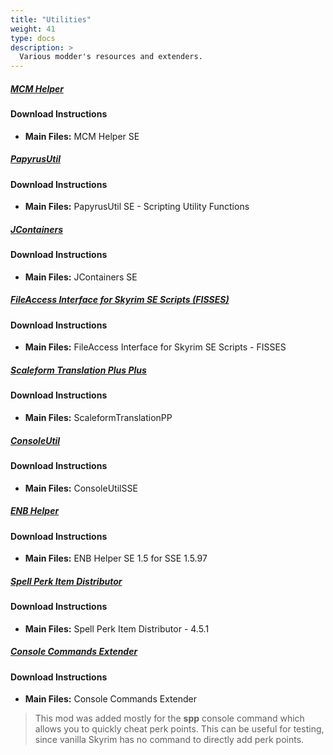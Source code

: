 ```yaml
---
title: "Utilities"
weight: 41
type: docs
description: >
  Various modder's resources and extenders.
---
```


##### [MCM Helper](https://www.nexusmods.com/skyrimspecialedition/mods/53000?tab=files)

#### Download Instructions

- **Main Files:** MCM Helper SE

##### [PapyrusUtil](https://www.nexusmods.com/skyrimspecialedition/mods/13048?tab=files)

#### Download Instructions

* **Main Files:** PapyrusUtil SE - Scripting Utility Functions

##### [JContainers](https://www.nexusmods.com/skyrimspecialedition/mods/16495?tab=files)

#### Download Instructions

* **Main Files:** JContainers SE

##### [FileAccess Interface for Skyrim SE Scripts (FISSES)](https://www.nexusmods.com/skyrimspecialedition/mods/13956?tab=files)

#### Download Instructions

* **Main Files:** FileAccess Interface for Skyrim SE Scripts - FISSES

##### [Scaleform Translation Plus Plus](https://www.nexusmods.com/skyrimspecialedition/mods/22603?tab=files)

#### Download Instructions

* **Main Files:** ScaleformTranslationPP

##### [ConsoleUtil](https://www.nexusmods.com/skyrimspecialedition/mods/24858?tab=files)

#### Download Instructions

* **Main Files:** ConsoleUtilSSE

##### [ENB Helper](https://www.nexusmods.com/skyrimspecialedition/mods/23174?tab=files)

#### Download Instructions

* **Main Files:** ENB Helper SE 1.5 for SSE 1.5.97

##### [Spell Perk Item Distributor](https://www.nexusmods.com/skyrimspecialedition/mods/36869?tab=files)

#### Download Instructions

* **Main Files:** Spell Perk Item Distributor - 4.5.1

##### [Console Commands Extender](https://www.nexusmods.com/skyrimspecialedition/mods/28210?tab=files)

#### Download Instructions

* **Main Files:** Console Commands Extender

> This mod was added mostly for the **spp** console command which allows you to quickly cheat perk points. This can be useful for testing, since vanilla Skyrim has no command to directly add perk points.